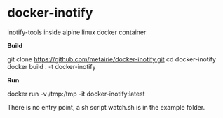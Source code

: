 # docker-inotify
inotify-tools inside alpine linux docker container

**Build**
 
 git clone https://github.com/metairie/docker-inotify.git
 cd docker-inotify
 docker build . -t docker-inotify

**Run**
 
docker run -v /tmp:/tmp -it docker-inotify:latest 

There is no entry point, a sh script watch.sh is in the example folder. 
